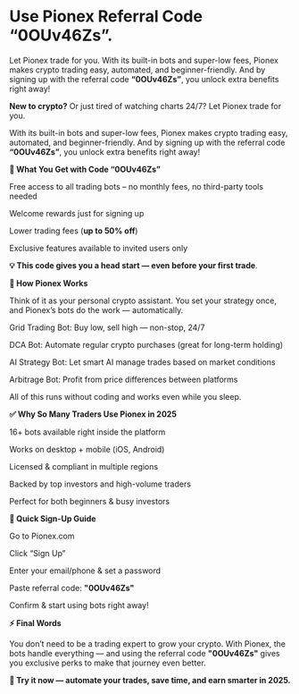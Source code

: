 # Use Pionex Referral Code “0OUv46Zs”.

 Let Pionex trade for you. With its built-in bots and super-low fees, Pionex makes crypto trading easy, automated, and beginner-friendly. And by signing up with the referral code **“0OUv46Zs”**, you unlock extra benefits right away!

**New to crypto?** Or just tired of watching charts 24/7? Let Pionex trade for you. 

With its built-in bots and super-low fees, Pionex makes crypto trading easy, automated, and beginner-friendly. And by signing up with the referral code **“0OUv46Zs”**, you unlock extra benefits right away!

**🎁 What You Get with Code “0OUv46Zs”**

Free access to all trading bots – no monthly fees, no third-party tools needed

Welcome rewards just for signing up

Lower trading fees (**up to 50% off**)

Exclusive features available to invited users only

**💡 This code gives you a head start — even before your first trade**.

**🔧 How Pionex Works**

Think of it as your personal crypto assistant. You set your strategy once, and Pionex’s bots do the work — automatically.

Grid Trading Bot: Buy low, sell high — non-stop, 24/7

DCA Bot: Automate regular crypto purchases (great for long-term holding)

AI Strategy Bot: Let smart AI manage trades based on market conditions

Arbitrage Bot: Profit from price differences between platforms

All of this runs without coding and works even while you sleep.

**✅ Why So Many Traders Use Pionex in 2025**

16+ bots available right inside the platform

Works on desktop + mobile (iOS, Android)

Licensed & compliant in multiple regions

Backed by top investors and high-volume traders

Perfect for both beginners & busy investors

**📝 Quick Sign-Up Guide**

Go to Pionex.com

Click “Sign Up”

Enter your email/phone & set a password

Paste referral code: **"0OUv46Zs"**

Confirm & start using bots right away!

**⚡ Final Words**

You don’t need to be a trading expert to grow your crypto. With Pionex, the bots handle everything — and using the referral code **"0OUv46Zs"** gives you exclusive perks to make that journey even better.

**🎯 Try it now — automate your trades, save time, and earn smarter in 2025.**

